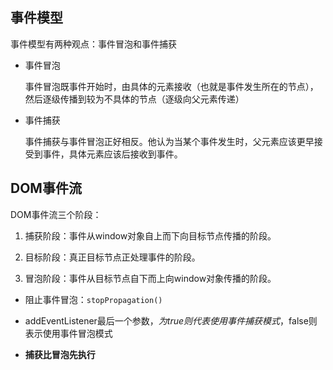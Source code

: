 ## 事件模型

事件模型有两种观点：事件冒泡和事件捕获

- 事件冒泡

  事件冒泡既事件开始时，由具体的元素接收（也就是事件发生所在的节点），然后逐级传播到较为不具体的节点（逐级向父元素传递）

- 事件捕获

  事件捕获与事件冒泡正好相反。他认为当某个事件发生时，父元素应该更早接受到事件，具体元素应该后接收到事件。

## DOM事件流

DOM事件流三个阶段：

1. 捕获阶段：事件从window对象自上而下向目标节点传播的阶段。

2. 目标阶段：真正目标节点正处理事件的阶段。

3. 冒泡阶段：事件从目标节点自下而上向window对象传播的阶段。

- 阻止事件冒泡：```stopPropagation()```

-  addEventListener最后一个参数，*为true则代表使用事件捕获模式*，false则表示使用事件冒泡模式 

- **捕获比冒泡先执行**

  

   


